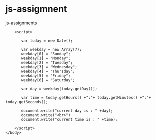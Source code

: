 # js-assigmnent
js-assignments
<html>
    <head>
        <title>Assignment-1</title>
    </head>
    <body>

        <script>

           var today = new Date();

           var weekday = new Array(7);
           weekday[0] = "Sunday";
           weekday[1] = "Monday";
           weekday[2] = "Tuesday";
           weekday[3] = "Wednesday";
           weekday[4] = "Thursday";
           weekday[5] = "Friday";
           weekday[6] = "Saturday";

           var day = weekday[today.getDay()];

           var time = today.getHours() +":"+ today.getMinutes() +":"+ today.getSeconds();

           document.write("current day is : " +day);
           document.write("<br>")  
           document.write("current time is : " +time);  

        </script>
    </body>
</html>
